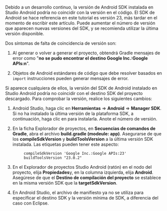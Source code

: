 Debido a un desarrollo continuo, la versión de Android SDK instalada en Studio Android podría no coincidir con la versión en el código. El SDK de Android se hace referencia en este tutorial es versión 23, más tardar en el momento de escribir este artículo. Puede aumentar el número de versión que aparecen nuevas versiones del SDK, y se recomienda utilizar la última versión disponible.

Dos síntomas de falta de coincidencia de versión son:

1. Al generar o volver a generar el proyecto, obtendrá Gradle mensajes de error como "**no se pudo encontrar el destino Google Inc.:Google APIs:n**".

2. Objetos de Android estándares de código que debe resolver basados en `import` instrucciones pueden generar mensajes de error.

Si aparece cualquiera de ellos, la versión del SDK de Android instalado en Studio Android podría no coincidir con el destino SDK del proyecto descargado.  Para comprobar la versión, realice los siguientes cambios:


1. Android Studio, haga clic en **Herramientas** => **Android** => **Manager SDK**. Si no ha instalado la última versión de la plataforma SDK, a continuación, haga clic en para instalarla. Anote el número de versión.

2. En la ficha Explorador de proyectos, en **Secuencias de comandos de Gradle**, abra el archivo **build.gradle (modeule: app)**. Asegurarse de que los **compileSdkVersion** y **buildToolsVersion** a la última versión SDK instalada. Las etiquetas pueden tener este aspecto:
 
            compileSdkVersion 'Google Inc.:Google APIs:23'
            buildToolsVersion "23.0.2"
    
3. En el Explorador de proyectos Studio Android (ratón) en el nodo del proyecto, elija **Propiedades**y, en la columna izquierda, elija **Android**. Asegúrese de que el **Destino de compilación del proyecto** se establece en la misma versión SDK que la **targetSdkVersion**.

4. En Android Studio, el archivo de manifiesto ya no se utiliza para especificar el destino SDK y la versión mínima de SDK, a diferencia del caso con Eclipse.
